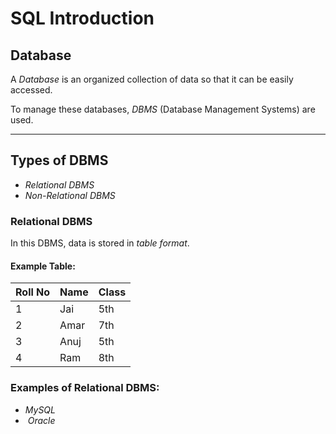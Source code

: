 # SQL Introduction

## Database
A *Database* is an organized collection of data so that it can be easily accessed.

To manage these databases, *DBMS* (Database Management Systems) are used.

---

## Types of DBMS
- *Relational DBMS*
- *Non-Relational DBMS*

### Relational DBMS
In this DBMS, data is stored in *table format*.

#### Example Table:
| Roll No | Name  | Class |
|---------|------|-------|
| 1       | Jai  | 5th   |
| 2       | Amar | 7th   |
| 3       | Anuj | 5th   |
| 4       | Ram  | 8th   |

### Examples of Relational DBMS:
- *MySQL*
-  *Oracle*
